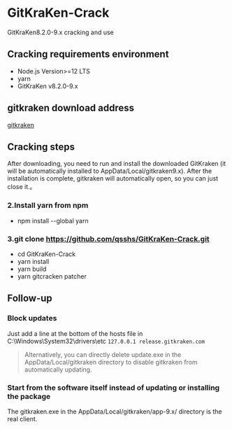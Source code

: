 # GitKraKen-Crack
GitKraKen8.2.0-9.x cracking and use

## Cracking requirements environment
- Node.js Version>=12 LTS
- yarn
- GitKraKen v8.2.0-9.x

## gitkraken download address
[gitkraken](https://download.informer.com/win-1191574157-1b1c9f62-6084b40e-5a7f65fcf3e07bc817-a31562017cc669524-11273292-1079771430/gitkrakensetup.exe)

## Cracking steps

After downloading, you need to run and install the downloaded GitKraken (it will be automatically installed to AppData/Local/gitkraken9.x). After the installation is complete, gitkraken will automatically open, so you can just close it.。
### 2.Install yarn from npm
- npm install --global yarn
### 3.git clone https://github.com/qsshs/GitKraKen-Crack.git
- cd GitKraKen-Crack
- yarn install
- yarn build
- yarn gitcracken patcher


## Follow-up
### Block updates
Just add a line at the bottom of the hosts file in C:\Windows\System32\drivers\etc `127.0.0.1 release.gitkraken.com`
> Alternatively, you can directly delete update.exe in the AppData/Local/gitkraken directory to disable gitkraken from automatically updating.

### Start from the software itself instead of updating or installing the package
The gitkraken.exe in the AppData/Local/gitkraken/app-9.x/ directory is the real client.
